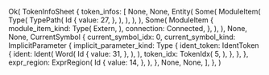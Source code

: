 Ok(
    TokenInfoSheet {
        token_infos: [
            None,
            None,
            Entity(
                Some(
                    ModuleItem(
                        Type(
                            TypePath(
                                Id {
                                    value: 27,
                                },
                            ),
                        ),
                    ),
                ),
                Some(
                    ModuleItem {
                        module_item_kind: Type(
                            Extern,
                        ),
                        connection: Connected,
                    },
                ),
            ),
            None,
            None,
            CurrentSymbol {
                current_symbol_idx: 0,
                current_symbol_kind: ImplicitParameter {
                    implicit_parameter_kind: Type {
                        ident_token: IdentToken {
                            ident: Ident(
                                Word(
                                    Id {
                                        value: 31,
                                    },
                                ),
                            ),
                            token_idx: TokenIdx(
                                5,
                            ),
                        },
                    },
                },
                expr_region: ExprRegion(
                    Id {
                        value: 14,
                    },
                ),
            },
            None,
            None,
        ],
    },
)